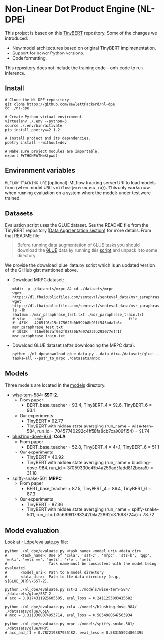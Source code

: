 # Non-Linear Dot Product Engine (NL-DPE)
This project is based on this [TinyBERT](https://github.com/huawei-noah/Pretrained-Language-Model/blob/master/TinyBERT) repository.
Some of the changes we introduced:
- New model architectures based on original TinyBERT implmenentation.
- Support for newer Python versions.
- Code formatting.

This repository does not include the training code - only code to run inference.


## Install
```shell
# Clone the NL-DPE repository.
git clone https://github.com/HewlettPackard/nl-dpe
cd ./nl-dpe

# Create Python virtual environment.
virtualenv ./.env --python=3
source ./.env/bin/activate
pip install poetry==2.1.2

# Install project and its dependencies.
poetry install --without=dev

# Make sure project modules are importable.
export PYTHONPATH=$(pwd)
```


## Environment variables
`MLFLOW_TRACKING_URI` \[optional\]: MLflow tracking server URI to load models from (when model URI is `mlflow:{MLFLOW_RUN_ID}`). 
This only works now when running evaluation on a system where the models under test were trained.


## Datasets
Evaluation script uses the GLUE dataset. See the README file from the TinyBERT repository ([Data Augmentation section](https://github.com/huawei-noah/Pretrained-Language-Model/tree/master/TinyBERT#data-augmentation)) for more details. From that README file:

> Before running data augmentation of GLUE tasks you should download the [GLUE](https://gluebenchmark.com/tasks) data by running this [script](https://gist.github.com/W4ngatang/60c2bdb54d156a41194446737ce03e2e) and unpack it to some directory.

We provide the [download_glue_data.py](./nl_dpe/download_glue_data.py) script which is an updated version of the
GitHub gist mentioned above.
- Download MRPC dataset:
  ```shell
  mkdir -p ./datasets/mrpc && cd ./datasets/mrpc
  wget https://dl.fbaipublicfiles.com/senteval/senteval_data/msr_paraphrase_train.txt
  wget https://dl.fbaipublicfiles.com/senteval/senteval_data/msr_paraphrase_test.txt
  ls -lh
  sha1sum ./msr_paraphrase_test.txt ./msr_paraphrase_train.txt
  # size    sha1                                       file
  #  431K   4265196c15cf75620b0b592b8b921f543bda7e6c   msr_paraphrase_test.txt
  # 1023K   716e0f67af962f08220b7e97d229b293077ef41f   msr_paraphrase_train.txt
  ```
- Download GLUE dataset (after downloading the MRPC data).
  ```shell
  python ./nl_dpe/download_glue_data.py --data_dir=./datasets/glue --tasks=all --path_to_mrpc ./datasets/mrpc
  ```


## Models
Three models are located in the [models](./models/) directory.

- [wise-tern-584](./models/wise-tern-584/): **SST-2**. 
  - From paper
    - BERT_base_teacher = 93.4, TinyBERT_4 = 92.6, TinyBERT_6 = 93.1
  - Our experiments
    - TinyBERT = 92.77
    - TinyBERT with hidden state averaging (run_name = wise-tern-584, run_id = 70457740292c4ff58fa8cb7ca009f154) = 91.74
- [blushing-dove-984](./models/blushing-dove-984/): **CoLA**
  - From paper
    - BERT_base_teacher = 52.8, TinyBERT_4 = 44.1, TinyBERT_6 = 51.1
  - Our experiments
    - TinyBERT = 40.92
    - TinyBERT with hidden state averaging (run_name = blushing-dove-984, run_id = 37059330c45b4a259ad5fadd812beaa5) = 31.18
- [spiffy-snake-501](./models/spiffy-snake-501/): **MRPC**
  - From paper
    - BERT_base_teacher = 87.5, TinyBERT_4 = 86.4, TinyBERT_6 = 87.3
  - Our experiments
    - TinyBERT = 87.36
    - TinyBERT with hidden state averaging (run_name = spiffy-snake-501, run_id = b3c699617932420da22862c37698724a) = 78.72


## Model evaluation
Look at [nl_dpe/evaluate.py](./nl_dpe/evaluate.py) file:
```shell
python ./nl_dpe/evaluate.py <task_name> <model_uri> <data_dir>
#      <task_name>: One of 'cola', 'sst-2', 'mrpc', 'sts-b', 'qqp', 'mnli', 'mnli-mm', 'qnli', 'rte', 'wnli'
#                   Task name must be consistent with the model being evaluated.
#      <model_uri>: Path to a model directory
#      <data_dir>:  Path to the data directory (e.g., ${GLUE_DIR}\\SST-2).
```

```shell
python ./nl_dpe/evaluate.py sst-2 ./models/wise-tern-584/ ./datasets/glue/SST-2
# acc = 0.9174311926605505, eval_loss = 0.2411253090415682

python ./nl_dpe/evaluate.py cola ./models/blushing-dove-984/ ./datasets/glue/CoLA
# mcc = 0.3118300074953714, eval_loss = 0.5854980647563934

python ./nl_dpe/evaluate.py mrpc ./models/spiffy-snake-501/ ./datasets/glue/MRPC
# acc_and_f1 = 0.787219887955182, eval_loss = 0.583455924804394
```
